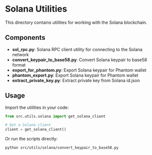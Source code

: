 # Solana Utilities

This directory contains utilities for working with the Solana blockchain.

## Components

- **sol_rpc.py**: Solana RPC client utility for connecting to the Solana network
- **convert_keypair_to_base58.py**: Convert Solana keypair to base58 format
- **export_for_phantom.py**: Export Solana keypair for Phantom wallet
- **phantom_export.py**: Export Solana keypair for Phantom wallet
- **extract_private_key.py**: Extract private key from Solana id.json

## Usage

Import the utilities in your code:

```python
from src.utils.solana import get_solana_client

# Get a Solana client
client = get_solana_client()
```

Or run the scripts directly:

```bash
python src/utils/solana/convert_keypair_to_base58.py
```